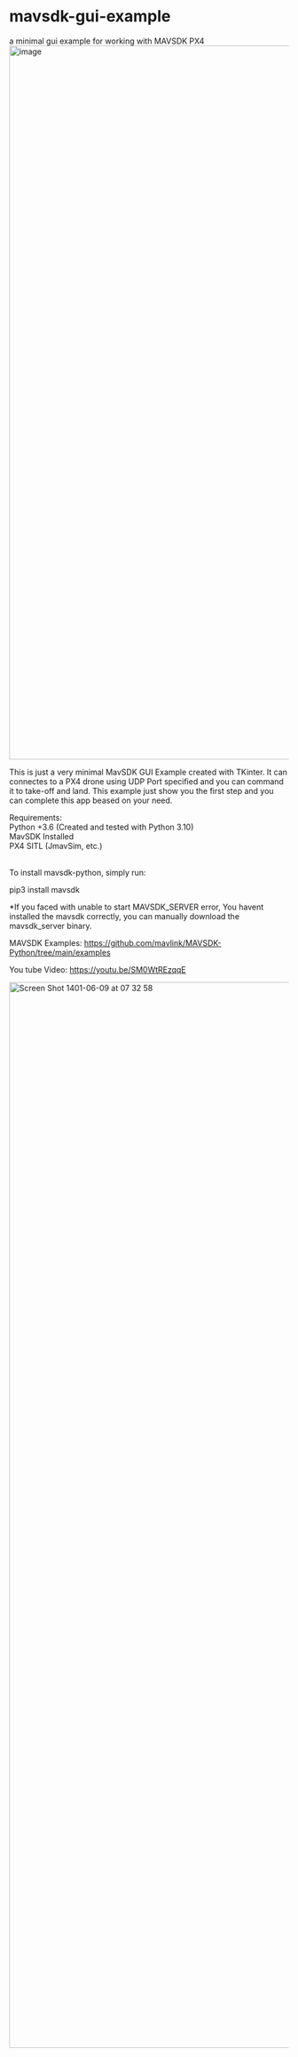 # mavsdk-gui-example
a minimal gui example for working with MAVSDK PX4
<img width="1286" alt="image" src="https://user-images.githubusercontent.com/30341941/187351700-34da4e56-046e-418f-954a-d417a4848744.png">

This is just a very minimal MavSDK GUI Example created with TKinter.
It can connectes to a PX4 drone using UDP Port specified and you can command it to take-off and land.
This example just show you the first step and you can complete this app beased on your need.

Requirements: <br />
Python +3.6 (Created and tested with Python 3.10)<br />
MavSDK Installed<br />
PX4 SITL (JmavSim, etc.)<br />
<br />


To install mavsdk-python, simply run:<br />

pip3 install mavsdk


*If you faced with unable to start MAVSDK_SERVER error, You havent installed the mavsdk correctly, you can manually download the mavsdk_server binary.


MAVSDK Examples:
https://github.com/mavlink/MAVSDK-Python/tree/main/examples


You tube Video:
https://youtu.be/SM0WtREzqqE

<a href="https://youtu.be/SM0WtREzqqE" target="_blank"> <img width="1920" alt="Screen Shot 1401-06-09 at 07 32 58" src="https://user-images.githubusercontent.com/30341941/187584703-b9aa3910-4aff-40ec-ad99-11c8e773cb07.png"></a>
